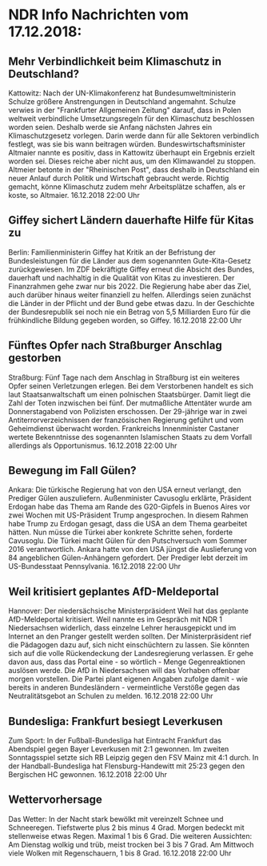 # NDR Info Nachrichten vom 17.12.2018:


## Mehr Verbindlichkeit beim Klimaschutz in Deutschland?
Kattowitz: Nach der UN-Klimakonferenz hat Bundesumweltministerin Schulze größere Anstrengungen in Deutschland angemahnt. Schulze verwies in der "Frankfurter Allgemeinen Zeitung" darauf, dass in Polen weltweit verbindliche Umsetzungsregeln für den Klimaschutz beschlossen worden seien. Deshalb werde sie Anfang nächsten Jahres ein Klimaschutzgesetz vorlegen. Darin werde dann für alle Sektoren verbindlich festlegt, was sie bis wann beitragen würden. Bundeswirtschaftsminister Altmaier nannte es positiv, dass in Kattowitz überhaupt ein Ergebnis erzielt worden sei. Dieses reiche aber nicht aus, um den Klimawandel zu stoppen. Altmeier betonte in der "Rheinischen Post", dass deshalb in Deutschland ein neuer Anlauf durch Politik und Wirtschaft gebraucht werde. Richtig gemacht, könne Klimaschutz zudem mehr Arbeitsplätze schaffen, als er koste, so Altmaier. 16.12.2018 22:00 Uhr 

## Giffey sichert Ländern dauerhafte Hilfe für Kitas zu
Berlin: Familienministerin Giffey hat Kritik an der Befristung der Bundesleistungen für die Länder aus dem sogenannten Gute-Kita-Gesetz zurückgewiesen. Im ZDF bekräftigte Giffey erneut die Absicht des Bundes, dauerhaft und nachhaltig in die Qualität von Kitas zu investieren. Der Finanzrahmen gehe zwar nur bis 2022. Die Regierung habe aber das Ziel, auch darüber hinaus weiter finanziell zu helfen. Allerdings seien zunächst die Länder in der Pflicht und der Bund gebe etwas dazu. In der Geschichte der Bundesrepublik sei noch nie ein Betrag von 5,5 Milliarden Euro für die frühkindliche Bildung gegeben worden, so Giffey. 16.12.2018 22:00 Uhr 

## Fünftes Opfer nach Straßburger Anschlag gestorben
Straßburg: Fünf Tage nach dem Anschlag in Straßburg ist ein weiteres Opfer seinen Verletzungen erlegen. Bei dem Verstorbenen handelt es sich laut Staatsanwaltschaft um einen polnischen Staatsbürger. Damit liegt die Zahl der Toten inzwischen bei fünf. Der mutmaßliche Attentäter  wurde am Donnerstagabend von Polizisten erschossen. Der 29-jährige war in zwei Antiterrorverzeichnissen der französischen Regierung geführt und vom Geheimdienst überwacht worden. Frankreichs Innenminister Castaner wertete Bekenntnisse des sogenannten Islamischen Staats zu dem Vorfall allerdings als Opportunismus. 16.12.2018 22:00 Uhr 

## Bewegung im Fall Gülen?
Ankara: Die türkische Regierung hat von den USA erneut verlangt, den Prediger Gülen auszuliefern. Außenminister Cavusoglu erklärte, Präsident Erdogan habe das Thema am Rande des G20-Gipfels in Buenos Aires vor zwei Wochen mit US-Präsident Trump angesprochen. In diesem Rahmen habe Trump zu Erdogan gesagt, dass die USA an dem Thema gearbeitet hätten. Nun müsse die Türkei aber konkrete Schritte sehen, forderte Cavusoglu. Die Türkei macht Gülen für den Putschversuch vom Sommer 2016 verantwortlich. Ankara hatte von den USA jüngst die Auslieferung von 84 angeblichen Gülen-Anhängern gefordert. Der Prediger lebt derzeit im US-Bundesstaat Pennsylvania. 16.12.2018 22:00 Uhr 

## Weil kritisiert geplantes AfD-Meldeportal
Hannover: Der niedersächsische Ministerpräsident Weil hat das geplante AfD-Meldeportal kritisiert. Weil nannte es im Gespräch mit NDR 1 Niedersachsen widerlich, dass einzelne Lehrer herausgepickt und im Internet an den Pranger gestellt werden sollten. Der Ministerpräsident rief die Pädagogen dazu auf, sich nicht einschüchtern zu lassen. Sie könnten sich auf die volle Rückendeckung der Landesregierung verlassen. Er gehe davon aus, dass das Portal eine - so wörtlich - Menge Gegenreaktionen auslösen werde. Die AfD in Niedersachsen will das Vorhaben offenbar morgen vorstellen. Die Partei plant eigenen Angaben zufolge damit - wie bereits in anderen Bundesländern - vermeintliche Verstöße gegen das Neutralitätsgebot an Schulen zu melden. 16.12.2018 22:00 Uhr 

## Bundesliga: Frankfurt besiegt Leverkusen
Zum Sport: In der Fußball-Bundesliga hat Eintracht Frankfurt das Abendspiel gegen Bayer Leverkusen mit 2:1 gewonnen. Im zweiten Sonntagsspiel setzte sich RB Leipzig gegen den FSV Mainz mit 4:1 durch. In der Handball-Bundesliga hat Flensburg-Handewitt mit 25:23 gegen den Bergischen HC gewonnen. 16.12.2018 22:00 Uhr 

## Wettervorhersage
Das Wetter: In der Nacht stark bewölkt mit vereinzelt Schnee und Schneeregen. Tiefstwerte plus 2 bis minus 4 Grad. Morgen bedeckt mit stellenweise etwas Regen. Maximal 1 bis 6 Grad. Die weiteren Aussichten: Am Dienstag wolkig und trüb, meist trocken bei 3 bis 7 Grad. Am Mittwoch viele Wolken mit Regenschauern, 1 bis 8 Grad. 16.12.2018 22:00 Uhr 
